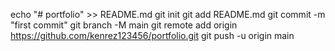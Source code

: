 echo "# portfolio" >> README.md
git init
git add README.md
git commit -m "first commit"
git branch -M main
git remote add origin https://github.com/kenrez123456/portfolio.git
git push -u origin main
